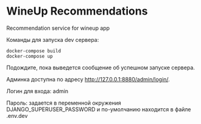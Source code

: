 WineUp Recommendations
==============================

Recommendation service for wineup app

Команды для запуска dev сервера:
```shell script
docker-compose build
docker-compose up
```
Подождите, пока выведется сообщение об успешном запуске сервера.

Админка доступна по адресу http://127.0.0.1:8880/admin/login/.

Логин для входа: admin

Пароль: задается в переменной окружения DJANGO_SUPERUSER_PASSWORD и по-умолчанию находится в файле .env.dev
